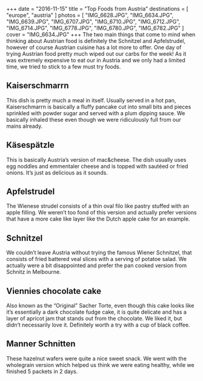 +++
date    = "2016-11-15"
title   = "Top Foods from Austria"
destinations = [ "europe", "austria" ]
photos = [
  "IMG_6628.JPG", "IMG_6634.JPG", "IMG_6639.JPG", "IMG_6707.JPG", "IMG_6710.JPG",
  "IMG_6712.JPG", "IMG_6714.JPG", "IMG_6778.JPG", "IMG_6780.JPG", "IMG_6782.JPG"
]
cover = "IMG_6634.JPG"
+++
The two main things that come to mind when thinking about Austrian food is definitely the Schnitzel and Apfelstrudel, however of course Austrian cuisine has a lot more to offer. One day of trying Austrian food pretty much wiped out our carbs for the week! As it was extremely expensive to eat our in Austria and we only had a limited time, we tried to stick to a few must try foods.

<!--more-->
## Kaiserschmarrn
This dish is pretty much a meal in itself. Usually served in a hot pan, Kaiserschmarrn is basically a fluffy pancake cut into small bits and pieces sprinkled with powder sugar and served with a plum dipping sauce. We basically inhaled these even though we were ridiculously full from our mains already.

## Käsespätzle
This is basically Austria’s version of mac&cheese. The dish usually uses egg noddles and emmentaler cheese and is topped with sautéed or fried onions. It’s just as delicious as it sounds.


## Apfelstrudel
The Wienese strudel consists of a thin oval filo like pastry stuffed with an apple filling. We weren’t too fond of this version and actually prefer versions that have a more cake like layer like the Dutch apple cake for an example.

## Schnitzel
We couldn’t leave Austria without trying the famous Wiener Schnitzel, that consists of fried battered veal slices with a serving of potatoe salad. We actually were a bit disappointed and prefer the pan cooked version from Schnitz in Melbourne.

## Viennies chocolate cake
Also known as the “Original” Sacher Torte, even though this cake looks like it’s essentially a dark chocolate fudge cake, it is quite delicate and has a layer of apricot jam that stands out from the chocolate. We liked it, but didn’t necessarily love it. Definitely worth a try with a cup of black coffee.


## Manner Schnitten
These hazelnut wafers were quite a nice sweet snack. We went with the wholegrain version which helped us think we were eating healthy, while we finished 5 packets in 2 days.